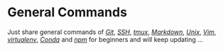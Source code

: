 # General Commands

Just share general commands of [*Git*](Git.md), [*SSH*](SSH.md), [*tmux*](tmux.md), [*Markdown*](Markdown.md), [*Unix*](Unix.md), [*Vim*](Vim.md), [*virtualenv*](Virtualenv.md), [*Conda*](Conda.md) and [*npm*](npm.md) for beginners and will keep updating ...
